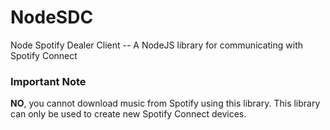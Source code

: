 # NodeSDC
Node Spotify Dealer Client -- A NodeJS library for communicating with Spotify Connect

### Important Note
<strong>NO</strong>, you cannot download music from Spotify using this library. This library can only be used to create new Spotify Connect devices.